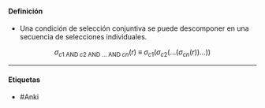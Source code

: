 #### Definición
- Una condición de selección conjuntiva se puede descomponer en una secuencia de selecciones individuales.

  
$$\sigma_{c1 \;\text{AND}\; c2 \;\text{AND} \;\dots\; \text{AND}\; cn}(r) \;\equiv\; \sigma_{c1}\big(\sigma_{c2}(\dots(\sigma_{cn}(r))\dots)\big)  $$

***
#### Etiquetas
- #Anki 